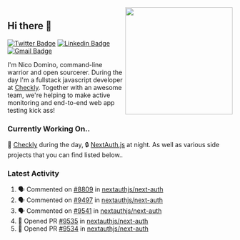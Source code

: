 <img align="right" src="https://user-images.githubusercontent.com/7415984/172472491-91b16eac-fa22-4ecf-92df-d687139fd1f9.gif" width="240" />

## Hi there 👋

[![Twitter Badge](https://img.shields.io/badge/-@ndom91-1ca0f1?style=flat-square&labelColor=1ca0f1&logo=twitter&logoColor=white&link=https://twitter.com/ndom91)](https://twitter.com/ndom91) [![Linkedin Badge](https://img.shields.io/badge/-ndom91-blue?style=flat-square&logo=Linkedin&logoColor=white&link=https://www.linkedin.com/in/ndom91/)](https://www.linkedin.com/in/ndom91/) [![Gmail Badge](https://img.shields.io/badge/-yo@ndo.dev-c14438?style=flat-square&logo=mail.ru&logoColor=white&link=mailto:yo@ndo.dev)](mailto:yo@ndo.dev)

I'm Nico Domino, command-line warrior and open sourcerer. During the day I'm a fullstack javascript developer at [Checkly](https://checklyhq.com). Together with an awesome team, we're helping to make active monitoring and end-to-end web app testing kick ass!

### Currently Working On..

🦝 [Checkly](https://checklyhq.com) during the day, 🔒 [NextAuth.js](https://github.com/nextauthjs/next-auth) at night. As well as various side projects that you can find listed below..

<!--START_SECTION_PROFILE_VIEWS:readme-info-->
<!--END_SECTION_PROFILE_VIEWS:readme-info-->

<!--START_SECTION_DAILY_COMMIT:readme-info-->
<!--END_SECTION_DAILY_COMMIT:readme-info-->

<!--START_SECTION_WEEKLY_COMMIT:readme-info-->
<!--END_SECTION_WEEKLY_COMMIT:readme-info-->

### Latest Activity

<!--START_SECTION:activity-->
1. 🗣 Commented on [#8809](https://github.com/nextauthjs/next-auth/pull/8809#issuecomment-1879018195) in [nextauthjs/next-auth](https://github.com/nextauthjs/next-auth)
2. 🗣 Commented on [#9497](https://github.com/nextauthjs/next-auth/pull/9497#issuecomment-1878766011) in [nextauthjs/next-auth](https://github.com/nextauthjs/next-auth)
3. 🗣 Commented on [#9541](https://github.com/nextauthjs/next-auth/pull/9541#issuecomment-1878044401) in [nextauthjs/next-auth](https://github.com/nextauthjs/next-auth)
4. 💪 Opened PR [#9535](https://github.com/nextauthjs/next-auth/pull/9535) in [nextauthjs/next-auth](https://github.com/nextauthjs/next-auth)
5. 💪 Opened PR [#9534](https://github.com/nextauthjs/next-auth/pull/9534) in [nextauthjs/next-auth](https://github.com/nextauthjs/next-auth)
<!--END_SECTION:activity-->
